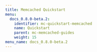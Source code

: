```yaml
---
title: Memcached Quickstart
menu:
  docs_0.8.0-beta.2:
    identifier: mc-quickstart-memcached
    name: Quickstart
    parent: mc-memcached-guides
    weight: 15
menu_name: docs_0.8.0-beta.2
---
```


